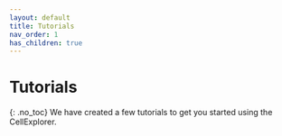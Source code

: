 ```yaml
---
layout: default
title: Tutorials
nav_order: 1
has_children: true
---
```

# Tutorials
{: .no_toc}
We have created a few tutorials to get you started using the CellExplorer.